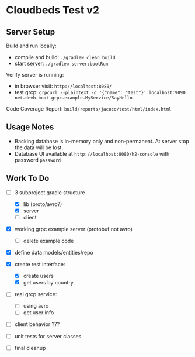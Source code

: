 # Cloudbeds Test v2

## Server Setup

Build and run locally:
* compile and build: `./gradlew clean build`
* start server: `./gradlew server:bootRun`

Verify server is running:
* in browser visit: `http://localhost:8080/`
* test grcp: `grpcurl --plaintext -d '{"name": "test"}' localhost:9090 net.devh.boot.grpc.example.MyService/SayHello`

Code Coverage Report: `build/reports/jacoco/test/html/index.html`

## Usage Notes

* Backing database is in-memory only and non-permanent. At server stop the data will be lost.
* Database UI available at `http://localhost:8080/h2-console` with password `password`


## Work To Do

* [ ] 3 subproject gradle structure
    * [X] lib (proto/avro?)
    * [X] server
    * [ ] client
* [X] working grpc example server (protobuf not avro)
    * [ ] delete example code 
* [X] define data models/entities/repo
* [X] create rest interface:
    * [X] create users
    * [X] get users by country
* [ ] real grcp service:
    * [ ] using avro
    * [ ] get user info
* [ ] client behavior ???
* [ ] unit tests for server classes
* [ ] final cleanup

